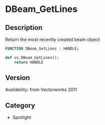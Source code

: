 # DBeam_GetLines

## Description
Return the most recently created beam object

```pascal
FUNCTION DBeam_GetLines : HANDLE;
```

```python
def vs.DBeam_GetLines():
    return HANDLE
```

## Version
Availability: from Vectorworks 2011

## Category
* Spotlight

